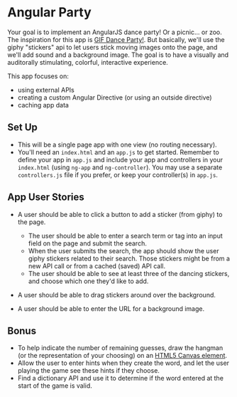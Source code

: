 # Angular Party

Your goal is to implement an AngularJS dance party! Or a picnic... or zoo. The inspiration for this app is <a href="http://gifdanceparty.giphy.com/" target="_blank">GIF Dance Party!</a>. But basically, we'll use the giphy "stickers" api to let users stick moving images onto the page, and we'll add sound and a background image.   The goal is to have a visually and auditorally stimulating, colorful, interactive experience.

This app focuses on:

* using external APIs
* creating a custom Angular Directive (or using an outside directive)
* caching app data 

## Set Up

* This will be a single page app with one view (no routing necessary).
* You'll need an `index.html` and an `app.js` to get started. Remember to define your app in `app.js` and include your app and controllers in your `index.html` (using `ng-app` and `ng-controller`).  You may use a separate `controllers.js` file if you prefer, or keep your controller(s) in `app.js`.  

## App User Stories

* A user should be able to click a button to add a sticker (from giphy) to the page. 
  * The user should be able to enter a search term or tag into an input field on the page and submit the search. 
  * When the user submits the search, the app should show the user giphy stickers related to their search. Those stickers might be from a new API call or from a cached (saved) API call.
  * The user should be able to see at least three of the dancing stickers, and choose which one they'd like to add.

* A user should be able to drag stickers around over the background.  

* A user should be able to enter the URL for a background image. 



## Bonus

* To help indicate the number of remaining guesses, draw the hangman (or the representation of your choosing) on an <a href="http://www.html5canvastutorials.com/tutorials/html5-canvas-line-color">HTML5 Canvas element</a>.
* Allow the user to enter hints when they create the word, and let the user playing the game see these hints if they choose.
* Find a dictionary API and use it to determine if the word entered at the start of the game is valid.

